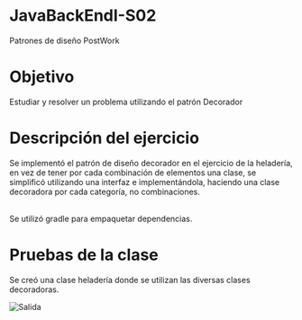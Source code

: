 # JavaBackEndI-S02
Patrones de diseño PostWork

# Objetivo
Estudiar y resolver un problema utilizando el patrón Decorador
 
# Descripción del ejercicio
Se implementó el patrón de diseño decorador en el ejercicio de la heladería, en vez de tener por cada combinación de elementos una clase, se simplificó utilizando una interfaz e implementándola, haciendo una clase decoradora por cada categoría, no combinaciones.

<br>
Se utilizó gradle para empaquetar dependencias.
 
# Pruebas de la clase 
Se creó una clase heladería donde se utilizan las diversas clases decoradoras. 

![Salida](https://user-images.githubusercontent.com/48740860/207492979-e9677100-b73e-43ff-98b9-d39b115fa4fc.png)
